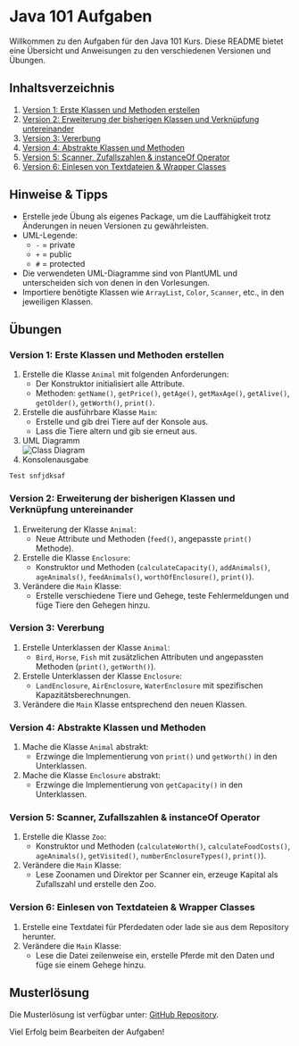 # Java 101 Aufgaben

Willkommen zu den Aufgaben für den Java 101 Kurs. Diese README bietet eine Übersicht und Anweisungen zu den verschiedenen Versionen und Übungen.

## Inhaltsverzeichnis

1. [Version 1: Erste Klassen und Methoden erstellen](#version-1-erste-klassen-und-methoden-erstellen)
2. [Version 2: Erweiterung der bisherigen Klassen und Verknüpfung untereinander](#version-2-erweiterung-der-bisherigen-klassen-und-verknüpfung-untereinander)
3. [Version 3: Vererbung](#version-3-vererbung)
4. [Version 4: Abstrakte Klassen und Methoden](#version-4-abstrakte-klassen-und-methoden)
5. [Version 5: Scanner, Zufallszahlen & instanceOf Operator](#version-5-scanner-zufallszahlen--instanceof-operator)
6. [Version 6: Einlesen von Textdateien & Wrapper Classes](#version-6-einlesen-von-textdateien--wrapper-classes)

## Hinweise & Tipps

- Erstelle jede Übung als eigenes Package, um die Lauffähigkeit trotz Änderungen in neuen Versionen zu gewährleisten.
- UML-Legende:
  - `-` = private
  - `+` = public
  - `#` = protected
- Die verwendeten UML-Diagramme sind von PlantUML und unterscheiden sich von denen in den Vorlesungen.
- Importiere benötigte Klassen wie `ArrayList`, `Color`, `Scanner`, etc., in den jeweiligen Klassen.

## Übungen

### Version 1: Erste Klassen und Methoden erstellen

1. Erstelle die Klasse `Animal` mit folgenden Anforderungen:
   - Der Konstruktor initialisiert alle Attribute.
   - Methoden: `getName()`, `getPrice()`, `getAge()`, `getMaxAge()`, `getAlive()`, `getOlder()`, `getWorth()`, `print()`.
2. Erstelle die ausführbare Klasse `Main`:
   - Erstelle und gib drei Tiere auf der Konsole aus.
   - Lass die Tiere altern und gib sie erneut aus.
3. UML Diagramm <br>
![Class Diagram](http://www.plantuml.com/plantuml/proxy?src=https://raw.githubusercontent.com/mittey68/dhbw-java-101/development/readme/UML/Instance.puml)
4. Konsolenausgabe <br>
```
Test snfjdksaf
```

### Version 2: Erweiterung der bisherigen Klassen und Verknüpfung untereinander

1. Erweiterung der Klasse `Animal`:
   - Neue Attribute und Methoden (`feed()`, angepasste `print()` Methode).
2. Erstelle die Klasse `Enclosure`:
   - Konstruktor und Methoden (`calculateCapacity()`, `addAnimals()`, `ageAnimals()`, `feedAnimals()`, `worthOfEnclosure()`, `print()`).
3. Verändere die `Main` Klasse:
   - Erstelle verschiedene Tiere und Gehege, teste Fehlermeldungen und füge Tiere den Gehegen hinzu.

### Version 3: Vererbung

1. Erstelle Unterklassen der Klasse `Animal`:
   - `Bird`, `Horse`, `Fish` mit zusätzlichen Attributen und angepassten Methoden (`print()`, `getWorth()`).
2. Erstelle Unterklassen der Klasse `Enclosure`:
   - `LandEnclosure`, `AirEnclosure`, `WaterEnclosure` mit spezifischen Kapazitätsberechnungen.
3. Verändere die `Main` Klasse entsprechend den neuen Klassen.

### Version 4: Abstrakte Klassen und Methoden

1. Mache die Klasse `Animal` abstrakt:
   - Erzwinge die Implementierung von `print()` und `getWorth()` in den Unterklassen.
2. Mache die Klasse `Enclosure` abstrakt:
   - Erzwinge die Implementierung von `getCapacity()` in den Unterklassen.

### Version 5: Scanner, Zufallszahlen & instanceOf Operator

1. Erstelle die Klasse `Zoo`:
   - Konstruktor und Methoden (`calculateWorth()`, `calculateFoodCosts()`, `ageAnimals()`, `getVisited()`, `numberEnclosureTypes()`, `print()`).
2. Verändere die `Main` Klasse:
   - Lese Zoonamen und Direktor per Scanner ein, erzeuge Kapital als Zufallszahl und erstelle den Zoo.

### Version 6: Einlesen von Textdateien & Wrapper Classes

1. Erstelle eine Textdatei für Pferdedaten oder lade sie aus dem Repository herunter.
2. Verändere die `Main` Klasse:
   - Lese die Datei zeilenweise ein, erstelle Pferde mit den Daten und füge sie einem Gehege hinzu.

## Musterlösung

Die Musterlösung ist verfügbar unter: [GitHub Repository](https://github.com/mittey68/prog-tutorium/src/zoo).

Viel Erfolg beim Bearbeiten der Aufgaben!

